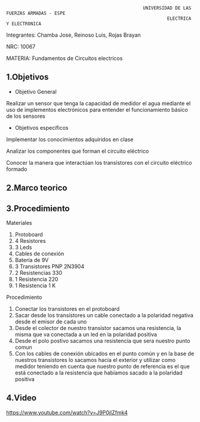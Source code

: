                                                        UNIVERSIDAD DE LAS FUERZAS ARMADAS - ESPE
                                                                ELECTRICA Y ELECTRONICA

Integrantes: Chamba Jose, Reinoso Luis, Rojas Brayan

NRC: 10067

MATERIA: Fundamentos de Circuitos electricos 

## 1.Objetivos


* Objetivo General

Realizar un sensor que tenga la capacidad de medidor el agua mediante el uso de implementos electrónicos para entender el funcionamiento básico de los sensores 

* Objetivos específicos

Implementar los conocimientos adquiridos en clase 

Analizar los componentes que forman el circuito eléctrico

Conocer la manera que interactúan los transistores con el circuito eléctrico formado 

## 2.Marco teorico 


## 3.Procedimiento 

Materiales 

1. Protoboard
2. 4 Resistores
3. 3 Leds
4. Cables de conexión 
5. Batería de 9V
6. 3 Transistores PNP 2N3904
7. 2 Resistencias 330
8. 1 Resistencia 220
9. 1 Resistencia 1 K

Procedimiento 

1. Conectar los transistores en el protoboard 
2. Sacar desde los transistores un cable conectado a la polaridad negativa desde el emisor de cada uno 
3. Desde el colector de nuestro transistor sacamos una resistencia, la misma que va conectada a un led en la polaridad positiva 
4. Desde el polo postivo sacamos una resistencia que sera nuestro punto comun 
5. Con los cables de conexión ubicados en el punto común y en la base de nuestros transistores lo sacamos hacia el exterior y utilizar como medidor teniendo en cuenta que nuestro punto de referencia es el que está conectado a la resistencia que habíamos sacado a la polaridad positiva

## 4.Video

https://www.youtube.com/watch?v=J9P0jIZfmk4


























